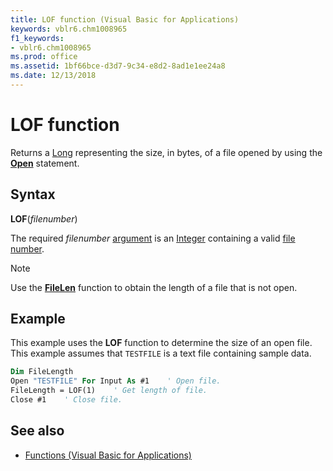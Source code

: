 ```yaml
---
title: LOF function (Visual Basic for Applications)
keywords: vblr6.chm1008965
f1_keywords:
- vblr6.chm1008965
ms.prod: office
ms.assetid: 1bf66bce-d3d7-9c34-e8d2-8ad1e1ee24a8
ms.date: 12/13/2018
---
```



# LOF function

Returns a [Long](../../Glossary/vbe-glossary.md#long-data-type) representing the size, in bytes, of a file opened by using the **[Open](open-statement.md)** statement.

## Syntax

**LOF**(_filenumber_)

The required _filenumber_ [argument](../../Glossary/vbe-glossary.md#argument) is an [Integer](../../Glossary/vbe-glossary.md#integer-data-type) containing a valid [file number](../../Glossary/vbe-glossary.md#file-number).

> [!NOTE] 
> Use the **[FileLen](filelen-function.md)** function to obtain the length of a file that is not open.


## Example

This example uses the **LOF** function to determine the size of an open file. This example assumes that `TESTFILE` is a text file containing sample data.

```vb
Dim FileLength
Open "TESTFILE" For Input As #1    ' Open file.
FileLength = LOF(1)    ' Get length of file.
Close #1    ' Close file.

```

## See also

- [Functions (Visual Basic for Applications)](../functions-visual-basic-for-applications.md)

